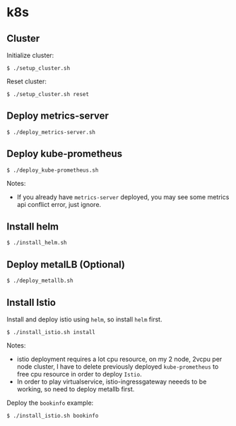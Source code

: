 # k8s

## Cluster

Initialize cluster:
```
$ ./setup_cluster.sh
```

Reset cluster:
```
$ ./setup_cluster.sh reset
```

## Deploy metrics-server
```
$ ./deploy_metrics-server.sh
```

## Deploy kube-prometheus
```
$ ./deploy_kube-prometheus.sh
```
Notes:
* If you already have `metrics-server` deployed,  you may see some metrics api conflict error, just ignore.

## Install helm
```$ ./install_helm.sh```

## Deploy metalLB (Optional)
```$ ./deploy_metallb.sh```

## Install Istio
Install and deploy istio using `helm`, so install `helm` first.
```
$ ./install_istio.sh install
```
Notes:
* istio deployment requires a lot cpu resource, on my 2 node, 2vcpu per node cluster, I have to delete previously deployed `kube-prometheus` to free cpu resource in order to deploy `Istio`.
* In order to play virtualservice, istio-ingressgateway neeeds to be working, so need to deploy metallb first.

Deploy the `bookinfo` example:
```
$ ./install_istio.sh bookinfo
